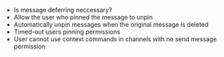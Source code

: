 - Is message deferring neccessary?
- Allow the user who pinned the message to unpin
- Automatically unpin messages when the original message is deleted
- Timed-out users pinning permissions
- User cannot use context commands in channels with no send message permission